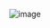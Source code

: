 ![image](https://github.com/Cherkani/backterrain_microservice_jwt/assets/124716884/7e6f0abd-d5d8-418f-b12d-1c04365634fd)
